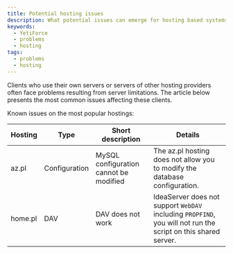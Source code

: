 ```yaml
---
title: Potential hosting issues
description: What potential issues can emerge for hosting based systems?
keywords:
  - YetiForce
  - problems
  - hosting
tags:
  - problems
  - hosting
---
```


Clients who use their own servers or servers of other hosting providers often face problems resulting from server limitations. The article below presents the most common issues affecting these clients.

Known issues on the most popular hostings:

| Hosting                 | Type          | Short description                      | Details                                                                                                                       |
| ----------------------- | ------------- | -------------------------------------- | ----------------------------------------------------------------------------------------------------------------------------- |
| az.pl   | Configuration | MySQL configuration cannot be modified | The az.pl hosting does not allow you to modify the database configuration.                    |
| home.pl | DAV           | DAV does not work                      | IdeaServer does not support `WebDAV` including `PROPFIND`, you will not run the script on this shared server. |
